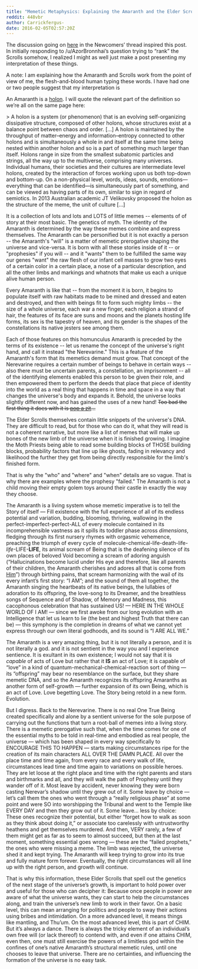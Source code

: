 ```yaml
---
title: "Memetic Metaphysics: Explaining the Amaranth and the Elder Scrolls"
reddit: 448vbr
author: Carrickfergus-
date: 2016-02-05T02:57:20Z
---
```



The discussion going on [here](https://www.reddit.com/r/teslore/comments/442jor/newcomers_and_stupid_questions_thread_feb_3rd/cznj6f3) in the Newcomers’ thread inspired this post. In initially responding to /u/AzorBronnhai’s question trying to “rank” the Scrolls somehow, I realized I might as well  just make a post presenting my interpretation of these things. 

A note: I am explaining how the Amaranth and Scrolls work from the point of view of me, the flesh-and-blood human typing these words. I have had one or two people suggest that my interpretation is 



An Amaranth is a [holon](https://en.wikipedia.org/wiki/Holon_(philosophy)). I will quote the relevant part of the definition so we’re all on the same page here:

&gt; A holon is a system (or phenomenon) that is an evolving self-organizing dissipative structure, composed of other holons, whose structures exist at a balance point between chaos and order. […] A holon is maintained by the throughput of matter–energy and information–entropy connected to other holons and is simultaneously a whole in and itself at the same time being nested within another holon and so is a part of something much larger than itself. Holons range in size from the smallest subatomic particles and strings, all the way up to the multiverse, comprising many universes. Individual humans, their societies and their cultures are intermediate level holons, created by the interaction of forces working upon us both top-down and bottom-up. On a non-physical level, words, ideas, sounds, emotions—everything that can be identified—is simultaneously part of something, and can be viewed as having parts of its own, similar to sign in regard of semiotics. In 2013 Australian academic JT Velikovsky proposed the holon as the structure of the meme, the unit of culture […]

It is a collection of lots and lots and LOTS of little memes -- elements of of story at their most basic. The genetics of myth. The identity of the Amaranth is determined by the way these memes combine and express themselves. The Amaranth can be personified but it is not exactly a person -- the Amaranth's "will" is a matter of memetic prerogative shaping the universe and vice-versa. It is born with all these stories inside of it -- or "prophesies" if you will -- and it "wants" them to be fulfilled the same way our genes "want" the raw flesh of our infant cell masses to grow two eyes of a certain color in a certain place, a nose of a particular description, and all the other limbs and markings and whatnots that make us each a unique alive human person. 

Every Amaranth is like that -- from the moment it is born, it begins to populate itself with raw habitats made to be mined and dressed and eaten and destroyed, and then with beings fit to form such mighty limbs -- the size of a whole universe, each war a new finger, each religion a strand of hair, the features of its face are suns and moons and the planets hosting life forms, its sex is the tapestry of heaven, and its gender is the shapes of the constellations its native jesters see among them. 

Each of those features on this homunculus Amaranth is preceded by the terms of its existence -- let us rename the concept of the universe's right hand, and call it instead "the Nerevarine." This is a feature of the Amaranth's form that its memetics demand must grow. That concept of the Nerevarine requires a certain number of beings to behave in certain ways -- also there must be uncertain parents, a constellation, an imprisonment -- all of the identifying elements enabled this person to be given their role, and then empowered them to perform the deeds that place that piece of identity into the world as a real thing that happens in time and space in a way that changes the universe's body and expands it. Behold, the universe looks slightly different now, and has gained the uses of a new hand! ~~Too bad the first thing it does with it is [pop a zit](http://www.uesp.net/wiki/Lore:Red_Year)…~~

The Elder Scrolls themselves contain little snippets of the universe's DNA. They are difficult to read, but for those who can do it, what they will read is not a coherent narrative, but more like a list of memes that will make up bones of the new limb of the universe when it is finished growing. I imagine the Moth Priests being able to read some building blocks of THOSE building blocks, probability factors that line up like ghosts, fading in relevancy and likelihood the further they get from being directly responsible for the limb's finished form. 

That is why the "who" and "where" and "when" details are so vague. That is why there are examples where the prophesy "failed." The Amaranth is not a child moving their empty golem toys around their castle in exactly the way they choose. 

The Amaranth is a living system whose memetic imperative is to tell the Story of itself — Fill existence with the full experience of all of its endless potential and variation, budding, blooming, thriving, wallowing in the perfect-imperfect-perfect-ALL of every molecule contained in its incomprehensible vastness as it spills its toddler phase across *dimensions*, fledging through its first nursery rhymes with orgasmic vehemence, preaching the triumph of every cycle of molecule-chemical-life-death-life-*life*-LIFE-**LIFE**, its animal scream of Being that is the deafening silence of its own places of beloved Void becoming a scream of adoring anguish (“Hallucinations become lucid under His eye and therefore, like all parents of their children, the Amaranth cherishes and adores all that is come from [Him](http://c0da.es/t/loveletter)”) through birthing pains, that scream harmonizing with the wail of its every infant’s first story: “I AM”; and the sound of them all together, the Amaranth singing the heartbeats of its native beings, the lullabies of adoration to its offspring, the love-song to its Dreamer, and the breathless songs of Sequence and of Shadow, of Memory and Madness, this cacophonous celebration that has sustained US! — HERE IN THE WHOLE WORLD OF I AM! — since we first awoke from our long evolution with an Intelligence that let us learn to lie (the best and highest Truth that there can be) — this symphony is the completion in dreams of what we cannot yet express through our own literal godhoods, and its sound is “I ARE ALL WE.”

The Amaranth is a very amazing thing, but it is not literally a person, and it is not literally a god. and it is not sentient in the way you and I experience sentience. It is exultant in its own existence; I would not say that it is *capable* of acts of Love but rather that it **IS** an act of Love; it is capable of “love” in a kind of quantum-mechanical-chemical-reaction sort of thing — its “offspring” may bear no resemblance on the surface, but they share memetic DNA, and so the Amaranth recognizes its offspring Amaranths as another form of self-growth — further expansion of its own Being, which is an act of Love. Love begetting Love. The Story being retold in a new form. Evolution. 

But I digress. Back to the Nerevarine. There is no real One True Being created specifically and alone by a sentient universe for the sole purpose of carrying out the functions that turn a root-ball of memes into a living story. There is a memetic prerogative such that, when the time comes for one of the essential myths to be told in real-time and embodied as real people, the universe — which has been shaped in every way specifically to ENCOURAGE THIS TO HAPPEN — starts making circumstances ripe for the creation of its main characters ALL OVER THE DAMN PLACE. All over the place time and time again, from every race and every walk of life, circumstances lead time and time again to variations on possible heroes. They are let loose at the right place and time with the right parents and stars and birthmarks and all, and they will walk the path of Prophesy until they wander off of it. Most leave by accident, never knowing they were born casting Nerevar’s shadow until they grew out of it. Some leave by choice — let’s call them the ones who went through a “really religious phase” at some point and were SO into worshipping the Tribunal and went to the Temple like EVERY DAY and then they grow out of it. Some leave… less by choice: These ones recognize their potential, but either “forget how to walk as soon as they think about doing it,” or associate too carelessly with untrustworthy heathens and get themselves murdered. And then, VERY rarely, a few of them might get as far as to seem to almost succeed, but then at the last moment, something essential goes wrong — these are the “failed prophets,” the ones who were missing a meme. The limb was rejected, the universe shed it and kept trying. The Amaranth will keep trying to grow into its true and fully mature form forever. Eventually, the right circumstances will all line up with the right person, and growth will continue.

That is why this information, these Elder Scrolls that spell out the genetics of the next stage of the universe’s growth, is important to hold power over and useful for those who can decipher it: Because once people in power are aware of what the universe wants, they can start to help the circumstances along, and train the universe’s new limb to work in their favor. On a basic level, this can mean arranging for politics and people to sway their actions using bribes and intimidation. On a more advanced level, it means things like mantling, and Thu’um. On the most advanced level, this is part of CHIM. But it’s always a dance. There is always the tricky element of an individual’s own free will (or lack thereof) to contend with, and even if one attains CHIM, even then, one must still exercise the powers of a limitless god within the confines of one’s native Amaranth’s structural memetic rules, until one chooses to leave that universe. There are no certainties, and influencing the formation of the universe is no easy task.




